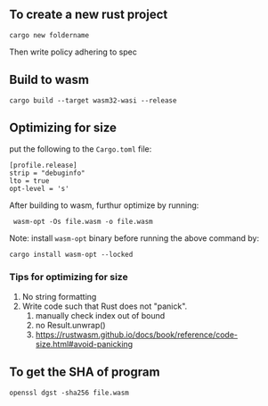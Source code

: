 ## To create a new rust project
` cargo new foldername `

Then write policy adhering to spec

## Build to wasm
` cargo build --target wasm32-wasi --release `

## Optimizing for size
put the following to the ` Cargo.toml ` file:

``` 
[profile.release]
strip = "debuginfo"
lto = true
opt-level = 's' 
```
After building to wasm, furthur optimize by running:

`  wasm-opt -Os file.wasm -o file.wasm `

Note: install `wasm-opt` binary before running the above command by:

`cargo install wasm-opt --locked`

### Tips for optimizing for size
<!-- (TODO) -->
1. No string formatting
2. Write code such that Rust does not "panick".
   1. manually check index out of bound
   2. no Result.unwrap()
   3. https://rustwasm.github.io/docs/book/reference/code-size.html#avoid-panicking

## To get the SHA of program
` openssl dgst -sha256 file.wasm `
